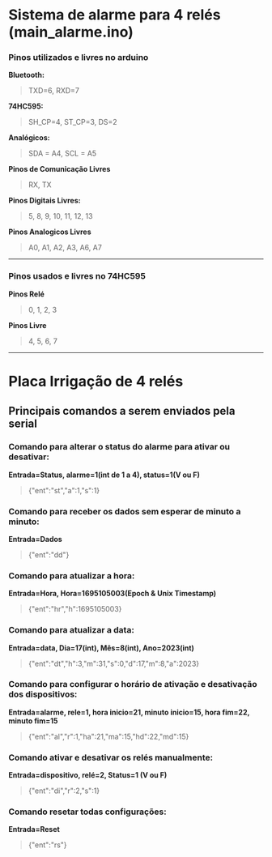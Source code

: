 # Sistema de alarme para 4 relés (main_alarme.ino)

### Pinos utilizados e livres no arduino

**Bluetooth:** 
>TXD=6, RXD=7

**74HC595:** 
>SH_CP=4, ST_CP=3, DS=2

**Analógicos:** 
>SDA = A4, SCL = A5

**Pinos de Comunicação Livres** 
>RX, TX

**Pinos Digitais Livres:** 
>5, 8, 9, 10, 11, 12, 13

**Pinos Analogicos Livres** 
>A0, A1, A2, A3, A6, A7

___________________________________________________________

### Pinos usados e livres no 74HC595

**Pinos Relé**
>0, 1, 2, 3

**Pinos Livre**
>4, 5, 6, 7

___________________________________________________________

# Placa Irrigação de 4 relés

## Principais comandos a serem enviados pela serial

### Comando para alterar o status do alarme para ativar ou desativar:

**Entrada=Status, alarme=1(int de 1 a 4), status=1(V ou F)**

>{"ent":"st","a":1,"s":1}

### Comando para receber os dados sem esperar de minuto a minuto:

**Entrada=Dados**

>{"ent":"dd"}

### Comando para atualizar a hora:

**Entrada=Hora, Hora=1695105003(Epoch & Unix Timestamp)**

>{"ent":"hr","h":1695105003}

### Comando para atualizar a data:

**Entrada=data, Dia=17(int), Mês=8(int), Ano=2023(int)**

>{"ent":"dt","h":3,"m":31,"s":0,"d":17,"m":8,"a":2023}

### Comando para configurar o horário de ativação e desativação dos dispositivos:

**Entrada=alarme, rele=1, hora inicio=21, minuto inicio=15, hora fim=22, minuto fim=15**

>{"ent":"al","r":1,"ha":21,"ma":15,"hd":22,"md":15}

### Comando ativar e desativar os relés manualmente:

**Entrada=dispositivo, relé=2, Status=1 (V ou F)**

>{"ent":"di","r":2,"s":1}

### Comando resetar todas configurações:

**Entrada=Reset**

>{"ent":"rs"}
